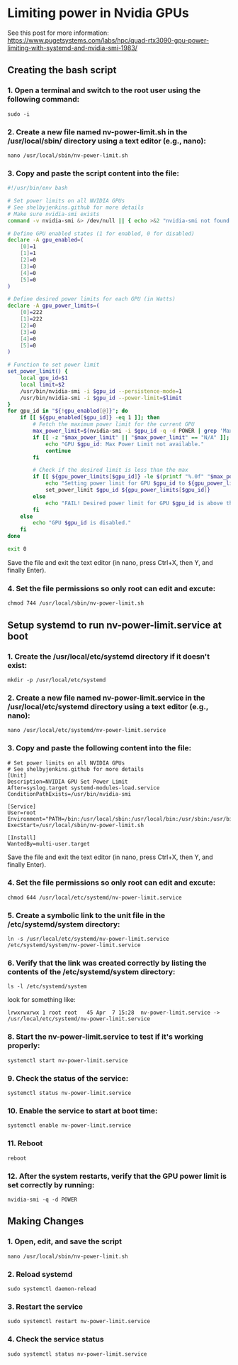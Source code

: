 
# Limiting power in Nvidia GPUs 

See this post for more information: https://www.pugetsystems.com/labs/hpc/quad-rtx3090-gpu-power-limiting-with-systemd-and-nvidia-smi-1983/

## Creating the bash script

### 1. Open a terminal and switch to the root user using the following command:

`sudo -i`

### 2. Create a new file named nv-power-limit.sh in the /usr/local/sbin/ directory using a text editor (e.g., nano):

`nano /usr/local/sbin/nv-power-limit.sh`

### 3. Copy and paste the script content into the file: 

```bash
#!/usr/bin/env bash

# Set power limits on all NVIDIA GPUs
# See shelbyjenkins.github for more details
# Make sure nvidia-smi exists 
command -v nvidia-smi &> /dev/null || { echo >&2 "nvidia-smi not found ... exiting."; exit 1; }

# Define GPU enabled states (1 for enabled, 0 for disabled)
declare -A gpu_enabled=(
    [0]=1
    [1]=1
    [2]=0
    [3]=0
    [4]=0
    [5]=0
)

# Define desired power limits for each GPU (in Watts)
declare -A gpu_power_limits=(
    [0]=222
    [1]=222
    [2]=0
    [3]=0
    [4]=0
    [5]=0
)

# Function to set power limit
set_power_limit() {
    local gpu_id=$1
    local limit=$2
    /usr/bin/nvidia-smi -i $gpu_id --persistence-mode=1
    /usr/bin/nvidia-smi -i $gpu_id --power-limit=$limit
}
for gpu_id in "${!gpu_enabled[@]}"; do
    if [[ ${gpu_enabled[$gpu_id]} -eq 1 ]]; then
        # Fetch the maximum power limit for the current GPU
        max_power_limit=$(nvidia-smi -i $gpu_id -q -d POWER | grep 'Max Power Limit' | awk '{print $5}' | grep -oE '[0-9]+([.][0-9]+)?')
        if [[ -z "$max_power_limit" || "$max_power_limit" == "N/A" ]]; then
            echo "GPU $gpu_id: Max Power Limit not available."
            continue
        fi

        # Check if the desired limit is less than the max
        if [[ ${gpu_power_limits[$gpu_id]} -le $(printf "%.0f" "$max_power_limit") ]]; then
            echo "Setting power limit for GPU $gpu_id to ${gpu_power_limits[$gpu_id]} Watts."
            set_power_limit $gpu_id ${gpu_power_limits[$gpu_id]}
        else
            echo "FAIL! Desired power limit for GPU $gpu_id is above the max allowable limit of $max_power_limit Watts."
        fi
    else
        echo "GPU $gpu_id is disabled."
    fi
done

exit 0
```
Save the file and exit the text editor (in nano, press Ctrl+X, then Y, and finally Enter).

### 4. Set the file permissions so only root can edit and excute:

`chmod 744 /usr/local/sbin/nv-power-limit.sh`


## Setup systemd to run nv-power-limit.service at boot

### 1. Create the /usr/local/etc/systemd directory if it doesn't exist:

`mkdir -p /usr/local/etc/systemd`

### 2. Create a new file named nv-power-limit.service in the /usr/local/etc/systemd directory using a text editor (e.g., nano):

`nano /usr/local/etc/systemd/nv-power-limit.service`

### 3. Copy and paste the following content into the file:

```
# Set power limits on all NVIDIA GPUs
# See shelbyjenkins.github for more details
[Unit]
Description=NVIDIA GPU Set Power Limit
After=syslog.target systemd-modules-load.service
ConditionPathExists=/usr/bin/nvidia-smi

[Service]
User=root
Environment="PATH=/bin:/usr/local/sbin:/usr/local/bin:/usr/sbin:/usr/bin"
ExecStart=/usr/local/sbin/nv-power-limit.sh

[Install]
WantedBy=multi-user.target
```
Save the file and exit the text editor (in nano, press Ctrl+X, then Y, and finally Enter).

### 4. Set the file permissions so only root can edit and excute:

`chmod 644 /usr/local/etc/systemd/nv-power-limit.service`

### 5. Create a symbolic link to the unit file in the /etc/systemd/system directory: 

`ln -s /usr/local/etc/systemd/nv-power-limit.service /etc/systemd/system/nv-power-limit.service`

### 6. Verify that the link was created correctly by listing the contents of the /etc/systemd/system directory:

`ls -l /etc/systemd/system`

look for something like:

`lrwxrwxrwx 1 root root   45 Apr  7 15:28  nv-power-limit.service -> /usr/local/etc/systemd/nv-power-limit.service`

### 8. Start the nv-power-limit.service to test if it's working properly:

`systemctl start nv-power-limit.service`

### 9. Check the status of the service: 

`systemctl status nv-power-limit.service`

### 10. Enable the service to start at boot time: 

`systemctl enable nv-power-limit.service`

### 11. Reboot

`reboot`

### 12. After the system restarts, verify that the GPU power limit is set correctly by running: 

`nvidia-smi -q -d POWER`

## Making Changes

### 1. Open, edit, and save the script

`nano /usr/local/sbin/nv-power-limit.sh`

### 2. Reload systemd

`sudo systemctl daemon-reload`

### 3. Restart the service

`sudo systemctl restart nv-power-limit.service`

### 4. Check the service status

`sudo systemctl status nv-power-limit.service`